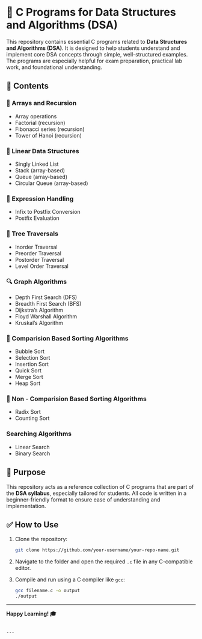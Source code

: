 # 📘 C Programs for Data Structures and Algorithms (DSA)

This repository contains essential C programs related to **Data Structures and Algorithms (DSA)**. It is designed to help students understand and implement core DSA concepts through simple, well-structured examples. The programs are especially helpful for exam preparation, practical lab work, and foundational understanding.

## 📂 Contents

### 🔢 Arrays and Recursion
- Array operations  
- Factorial (recursion)  
- Fibonacci series (recursion)  
- Tower of Hanoi (recursion)  

### 🧱 Linear Data Structures
- Singly Linked List  
- Stack (array-based)  
- Queue (array-based)  
- Circular Queue (array-based)  

### 🔣 Expression Handling
- Infix to Postfix Conversion  
- Postfix Evaluation  

### 🌳 Tree Traversals
- Inorder Traversal  
- Preorder Traversal  
- Postorder Traversal  
- Level Order Traversal  

### 🔍 Graph Algorithms
- Depth First Search (DFS)  
- Breadth First Search (BFS)  
- Dijkstra’s Algorithm  
- Floyd Warshall Algorithm  
- Kruskal’s Algorithm  

### 🔁 Comparision Based Sorting Algorithms
- Bubble Sort  
- Selection Sort
- Insertion Sort
- Quick Sort
- Merge Sort
- Heap Sort

### 🔁 Non - Comparision Based Sorting Algorithms
- Radix Sort
- Counting Sort

### Searching Algorithms
- Linear Search
- Binary Search
## 🎯 Purpose

This repository acts as a reference collection of C programs that are part of the **DSA syllabus**, especially tailored for students. All code is written in a beginner-friendly format to ensure ease of understanding and implementation.

## ✅ How to Use

1. Clone the repository:
   ```bash
   git clone https://github.com/your-username/your-repo-name.git
   ```

2. Navigate to the folder and open the required `.c` file in any C-compatible editor.

3. Compile and run using a C compiler like `gcc`:

   ```bash
   gcc filename.c -o output
   ./output
   ```

---

**Happy Learning! 🎓**

```

---

